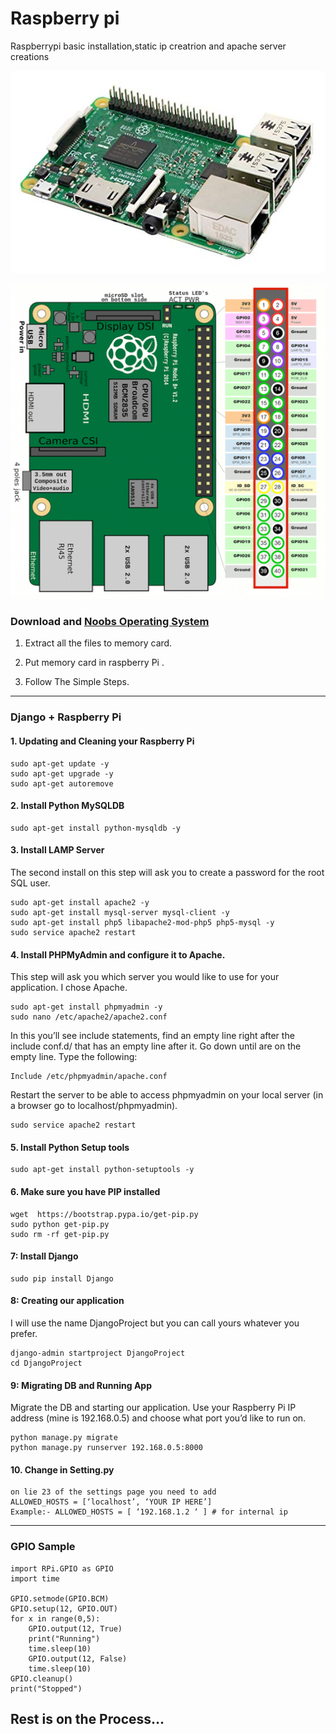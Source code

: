 # Raspberry pi
Raspberrypi basic installation,static ip creatrion and apache server creations

![RPI](https://github.com/sunnyprime/Raspberry-pi/blob/master/91zSu44%2B34L._SX569_.jpg)

![RPI_PIN](https://github.com/sunnyprime/Raspberry-pi/blob/master/oDRh4lpYwoZHHrJiQR64.png)


### Download and [Noobs Operating System](https://www.raspberrypi.org/downloads/noobs/)

1. Extract all the files to memory card.

2. Put memory card in raspberry Pi .

3. Follow The Simple Steps.

---

### Django + Raspberry Pi

#### 1. Updating and Cleaning your Raspberry Pi

```
sudo apt-get update -y
sudo apt-get upgrade -y
sudo apt-get autoremove
```

#### 2. Install Python MySQLDB

```
sudo apt-get install python-mysqldb -y
```

#### 3. Install LAMP Server

The second install on this step will ask you to create a password for the root SQL user.

```
sudo apt-get install apache2 -y
sudo apt-get install mysql-server mysql-client -y
sudo apt-get install php5 libapache2-mod-php5 php5-mysql -y
sudo service apache2 restart
```

#### 4. Install PHPMyAdmin and configure it to Apache.

This step will ask you which server you would like to use for your application. I chose Apache.

```
sudo apt-get install phpmyadmin -y
sudo nano /etc/apache2/apache2.conf
```
In this you’ll see include statements, find an empty line right after the include conf.d/ that has an empty line after it. Go down until are on the empty line. Type the following:

```
Include /etc/phpmyadmin/apache.conf
```
Restart the server to be able to access phpmyadmin on your local server (in a browser go to localhost/phpmyadmin).

```
sudo service apache2 restart
```
#### 5. Install Python Setup tools
```
sudo apt-get install python-setuptools -y
```

#### 6. Make sure you have PIP installed
```
wget  https://bootstrap.pypa.io/get-pip.py
sudo python get-pip.py
sudo rm -rf get-pip.py
```
#### 7: Install Django
```
sudo pip install Django
```
#### 8: Creating our application

I will use the name DjangoProject but you can call yours whatever you prefer.

```
django-admin startproject DjangoProject
cd DjangoProject
```

#### 9: Migrating DB and Running App

Migrate the DB and starting our application. Use your Raspberry Pi IP address (mine is 192.168.0.5) and choose what port you’d like to run on.

```
python manage.py migrate
python manage.py runserver 192.168.0.5:8000
```

#### 10. Change in Setting.py
```
on lie 23 of the settings page you need to add
ALLOWED_HOSTS = [‘localhost’, ‘YOUR IP HERE’]
Example:- ALLOWED_HOSTS = [ ‘192.168.1.2 ‘ ] # for internal ip
```

---



### GPIO Sample

```
import RPi.GPIO as GPIO
import time

GPIO.setmode(GPIO.BCM)
GPIO.setup(12, GPIO.OUT)
for x in range(0,5):
    GPIO.output(12, True)
    print("Running")
    time.sleep(10)
    GPIO.output(12, False)
    time.sleep(10)
GPIO.cleanup()
print("Stopped")
```

## Rest is on the Process...
